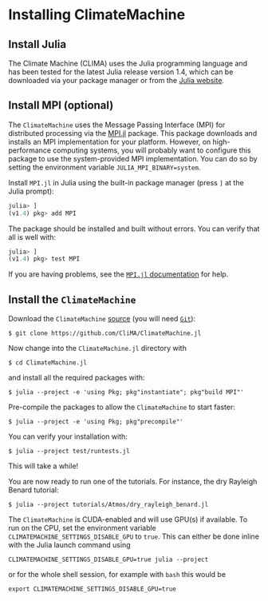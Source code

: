 # Installing ClimateMachine

## Install Julia

The Climate Machine (CLIMA) uses the Julia programming language and has been tested for the latest Julia release version 1.4, which can be downloaded via your package manager or from the [Julia website](https://julialang.org/downloads/#current_stable_release).

## Install MPI (optional)

The `ClimateMachine` uses the Message Passing Interface (MPI) for
distributed processing via the
[MPI.jl](https://github.com/JuliaParallel/MPI.jl) package. This package
downloads and installs an MPI implementation for your platform. However, on
high-performance computing systems, you will probably want to configure this
package to use the system-provided MPI implementation. You can do so by setting
the environment variable `JULIA_MPI_BINARY=system`.

Install `MPI.jl` in Julia using the built-in package manager (press `]` at
the Julia prompt):

```julia
julia> ]
(v1.4) pkg> add MPI
```

The package should be installed and built without errors. You can verify
that all is well with:

```julia
julia> ]
(v1.4) pkg> test MPI
```

If you are having problems, see the [`MPI.jl`
documentation](https://juliaparallel.github.io/MPI.jl/stable/configuration/)
for help.

## Install the `ClimateMachine`

Download the `ClimateMachine`
[source](https://github.com/CliMA/ClimateMachine.jl) (you will need
[`Git`](https://git-scm.com/)):

```
$ git clone https://github.com/CliMA/ClimateMachine.jl
```

Now change into the `ClimateMachine.jl` directory with 

```
$ cd ClimateMachine.jl
```

and install all the required packages with:

```
$ julia --project -e 'using Pkg; pkg"instantiate"; pkg"build MPI"'
```

Pre-compile the packages to allow the `ClimateMachine` to start faster:

```
$ julia --project -e 'using Pkg; pkg"precompile"'
```

You can verify your installation with:

```
$ julia --project test/runtests.jl
```

This will take a while!

You are now ready to run one of the tutorials. For instance, the dry
Rayleigh Benard tutorial:

```
$ julia --project tutorials/Atmos/dry_rayleigh_benard.jl
```

The `ClimateMachine` is CUDA-enabled and will use GPU(s) if available. To run
on the CPU, set the environment variable `CLIMATEMACHINE_SETTINGS_DISABLE_GPU` to `true`.
This can either be done inline with the Julia launch command using

```
CLIMATEMACHINE_SETTINGS_DISABLE_GPU=true julia --project
```

or for the whole shell session, for example with `bash` this would be

```
export CLIMATEMACHINE_SETTINGS_DISABLE_GPU=true
```

